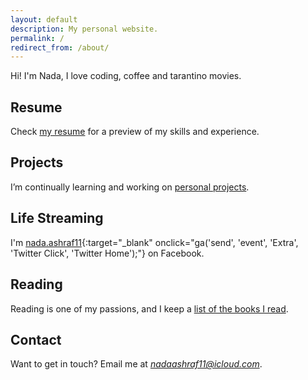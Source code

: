 ```yaml
---
layout: default
description: My personal website.
permalink: /
redirect_from: /about/
---
```


Hi! I'm Nada, I love coding, coffee and tarantino movies.

## Resume

Check [my resume][1] for a preview of my skills and experience.

## Projects

I’m continually learning and working on [personal projects][8].

<!-- ## Blogs

I publish Blogs about productivity and programming from time to time, which you will find in the [blogs archive][3]. -->

## Life Streaming

I'm [nada.ashraf11][4]{:target="\_blank" onclick="ga('send', 'event', 'Extra', 'Twitter Click', 'Twitter Home');"} on Facebook.

## Reading

Reading is one of my passions, and I keep a [list of the books I read][7].

## Contact

Want to get in touch? Email me at _<nadaashraf11@icloud.com>_.

[1]: /resume
[3]: /articles
[4]: https://www.facebook.com/nada.ashraf11
[5]: https://www.packtpub.com/web-development/instant-markdown-instant
[6]: /talks
[7]: /books
[8]: /projects
